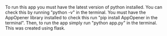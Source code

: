 To run this app you must have the latest version of python installed. You can check this by running "python -v" in the terminal. You must have the AppOpener library installed to check this run
"pip install AppOpener in the terminal". Then, to run the app simply run "python app.py" in the terminal. This was created using flask.
